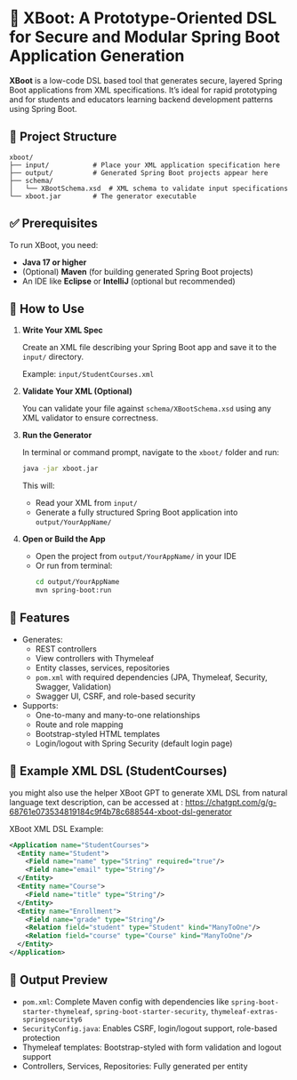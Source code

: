 # 🔧 XBoot: A Prototype-Oriented DSL for Secure and Modular Spring Boot Application Generation

**XBoot** is a low-code DSL based tool that generates secure, layered Spring Boot applications from XML specifications. It’s ideal for rapid prototyping and for students and educators learning backend development patterns using Spring Boot.

## 📁 Project Structure

```
xboot/
├── input/           # Place your XML application specification here
├── output/          # Generated Spring Boot projects appear here
├── schema/
│   └── XBootSchema.xsd  # XML schema to validate input specifications
└── xboot.jar        # The generator executable
```

## ✅ Prerequisites

To run XBoot, you need:

- **Java 17 or higher**
- (Optional) **Maven** (for building generated Spring Boot projects)
- An IDE like **Eclipse** or **IntelliJ** (optional but recommended)

## 🚀 How to Use

1. **Write Your XML Spec**

   Create an XML file describing your Spring Boot app and save it to the `input/` directory.

   Example: `input/StudentCourses.xml`

2. **Validate Your XML (Optional)**

   You can validate your file against `schema/XBootSchema.xsd` using any XML validator to ensure correctness.

3. **Run the Generator**

   In terminal or command prompt, navigate to the `xboot/` folder and run:

   ```bash
   java -jar xboot.jar
   ```

   This will:
   - Read your XML from `input/`
   - Generate a fully structured Spring Boot application into `output/YourAppName/`

4. **Open or Build the App**

   - Open the project from `output/YourAppName/` in your IDE
   - Or run from terminal:
     ```bash
     cd output/YourAppName
     mvn spring-boot:run
     ```

## 📌 Features

- Generates:
  - REST controllers
  - View controllers with Thymeleaf
  - Entity classes, services, repositories
  - `pom.xml` with required dependencies (JPA, Thymeleaf, Security, Swagger, Validation)
  - Swagger UI, CSRF, and role-based security
- Supports:
  - One-to-many and many-to-one relationships
  - Route and role mapping
  - Bootstrap-styled HTML templates
  - Login/logout with Spring Security (default login page)

## 📂 Example XML DSL (StudentCourses)
you might also use the helper XBoot GPT to generate XML DSL from natural language text description, can be accessed  at : https://chatgpt.com/g/g-68761e073534819184c9f4b78c688544-xboot-dsl-generator

XBoot XML DSL Example:
```xml
<Application name="StudentCourses">
  <Entity name="Student">
    <Field name="name" type="String" required="true"/>
    <Field name="email" type="String"/>
  </Entity>
  <Entity name="Course">
    <Field name="title" type="String"/>
  </Entity>
  <Entity name="Enrollment">
    <Field name="grade" type="String"/>
    <Relation field="student" type="Student" kind="ManyToOne"/>
    <Relation field="course" type="Course" kind="ManyToOne"/>
  </Entity>
</Application>
```

## 🧪 Output Preview

- `pom.xml`: Complete Maven config with dependencies like `spring-boot-starter-thymeleaf`, `spring-boot-starter-security`, `thymeleaf-extras-springsecurity6`
- `SecurityConfig.java`: Enables CSRF, login/logout support, role-based protection
- Thymeleaf templates: Bootstrap-styled with form validation and logout support
- Controllers, Services, Repositories: Fully generated per entity

